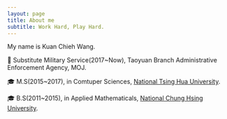 ```yaml
---
layout: page
title: About me
subtitle: Work Hard, Play Hard.
---
```


My name is Kuan Chieh Wang. 

:briefcase: Substitute Military Service(2017~Now), Taoyuan Branch Administrative Enforcement Agency, MOJ.

:mortar_board: M.S(2015~2017), in Comtuper Sciences, [National Tsing Hua University](http://www.nthu.edu.tw/).

:mortar_board: B.S(2011~2015), in Applied Mathematicals, [National Chung Hsing University](https://www.nchu.edu.tw/index).


